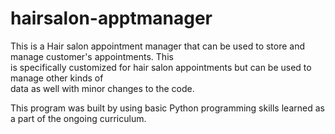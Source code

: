 # hairsalon-apptmanager <br>
<p>This is a Hair salon appointment manager that can be used to store and manage customer's appointments. This <br>
is specifically customized for hair salon appointments but can be used to manage other kinds of <br>
data as well with minor changes to the code.</p>
<p>This program was built by using basic Python programming skills learned as a part of the ongoing curriculum.</p>